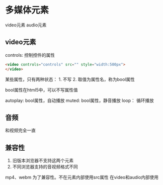 # 多媒体元素

video元素
audio元素

## video元素

controls: 控制控件的属性
```html
<video controls="controls" src="" style="width:500px">
</video>
```

某些属性，只有两种状态： 1. 不写 2. 取值为属性名，称为bool属性

bool属性在html5中，可以不写属性值

autoplay: bool属性，自动播放
muted: bool属性，静音播放
loop： 循环播放

## 音频
和视频完全一直


## 兼容性
1. 旧版本浏览器不支持这两个元素
2. 不同浏览器支持的音视频格式不同

mp4、webm
为了兼容性。不在元素内部使用src属性
在video和audio内部使用<source>










